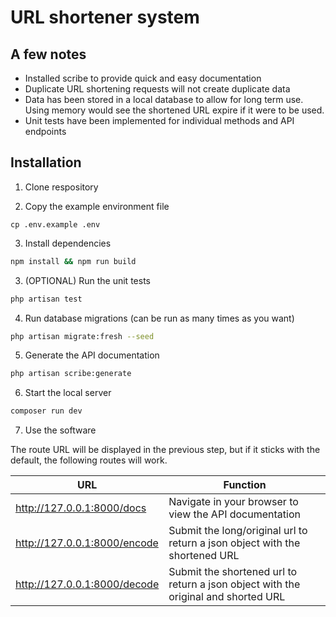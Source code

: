 # URL shortener system

A few notes
------------

- Installed scribe to provide quick and easy documentation
- Duplicate URL shortening requests will not create duplicate data
- Data has been stored in a local database to allow for long term use. Using memory would see the shortened URL expire if it were to be used.
- Unit tests have been implemented for individual methods and API endpoints

Installation
------------
1. Clone respository


2. Copy the example environment file

```env
cp .env.example .env
```

3. Install dependencies

```bash
npm install && npm run build
```

3. (OPTIONAL) Run the unit tests

```bash
php artisan test
```

4. Run database migrations (can be run as many times as you want)

```bash
php artisan migrate:fresh --seed
```

5. Generate the API documentation

```bash
php artisan scribe:generate
```

6. Start the local server

```bash
composer run dev
```

7. Use the software

The route URL will be displayed in the previous step, but if it sticks with the default, the following routes will work.

URL | Function
---| --- 
http://127.0.0.1:8000/docs           | Navigate in your browser to view the API documentation
http://127.0.0.1:8000/encode         | Submit the long/original url to return a json object with the shortened URL
http://127.0.0.1:8000/decode         | Submit the shortened url to return a json object with the original and shorted URL


